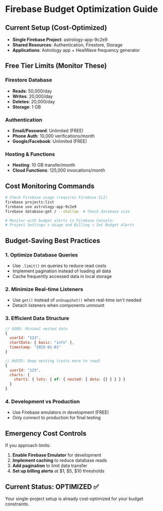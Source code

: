 # Firebase Budget Optimization Guide

## Current Setup (Cost-Optimized)
- **Single Firebase Project**: astrology-app-9c2e9
- **Shared Resources**: Authentication, Firestore, Storage
- **Applications**: Astrology app + HealWave frequency generator

## Free Tier Limits (Monitor These)
### Firestore Database
- **Reads**: 50,000/day
- **Writes**: 20,000/day  
- **Deletes**: 20,000/day
- **Storage**: 1 GB

### Authentication
- **Email/Password**: Unlimited (FREE)
- **Phone Auth**: 10,000 verifications/month
- **Google/Facebook**: Unlimited (FREE)

### Hosting & Functions
- **Hosting**: 10 GB transfer/month
- **Cloud Functions**: 125,000 invocations/month

## Cost Monitoring Commands
```bash
# Check Firebase usage (requires Firebase CLI)
firebase projects:list
firebase use astrology-app-9c2e9
firebase database:get / --shallow  # Check database size

# Monitor with budget alerts in Firebase Console:
# Project Settings > Usage and Billing > Set Budget Alerts
```

## Budget-Saving Best Practices

### 1. Optimize Database Queries
- Use `.limit()` on queries to reduce read costs
- Implement pagination instead of loading all data
- Cache frequently accessed data in local storage

### 2. Minimize Real-time Listeners
- Use `get()` instead of `onSnapshot()` when real-time isn't needed
- Detach listeners when components unmount

### 3. Efficient Data Structure
```javascript
// GOOD: Minimal nested data
{
  userId: "123",
  chartData: { basic: "info" },
  timestamp: "2025-01-01"
}

// AVOID: Deep nesting (costs more to read)
{
  userId: "123", 
  charts: {
    chart1: { lots: { of: { nested: { data: {} } } } }
  }
}
```

### 4. Development vs Production
- Use Firebase emulators in development (FREE)
- Only connect to production for final testing

## Emergency Cost Controls
If you approach limits:
1. **Enable Firebase Emulator** for development
2. **Implement caching** to reduce database reads
3. **Add pagination** to limit data transfer
4. **Set up billing alerts** at $1, $5, $10 thresholds

## Current Status: OPTIMIZED ✅
Your single-project setup is already cost-optimized for your budget constraints.

